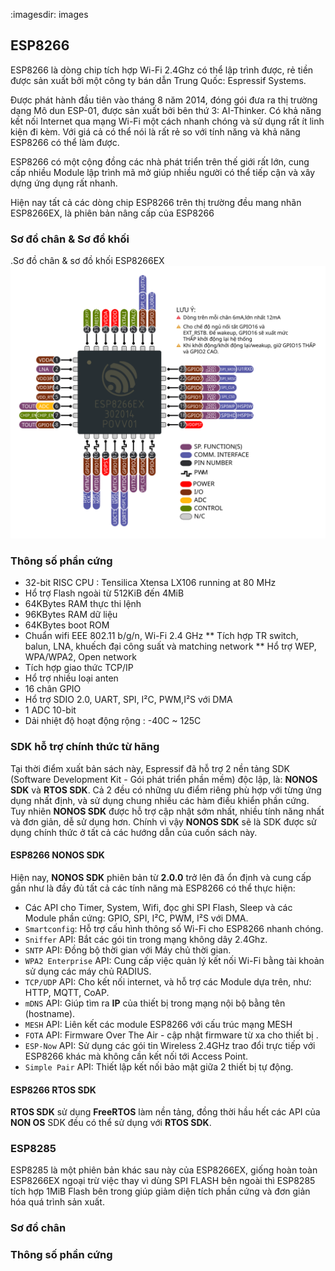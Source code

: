 :imagesdir: images

## ESP8266

ESP8266 là dòng chip tích hợp Wi-Fi 2.4Ghz có thể lập trình được, rẻ tiền được sản xuất bởi một công ty bán dẫn Trung Quốc: Espressif Systems.

Được phát hành đầu tiên vào tháng 8 năm 2014, đóng gói đưa ra thị trường dạng Mô dun ESP-01, được sản xuất bởi bên thứ 3: AI-Thinker. Có khả năng kết nối Internet qua mạng Wi-Fi một cách nhanh chóng và sử dụng rất ít linh kiện đi kèm. Với giá cả có thể nói là rất rẻ so với tính năng và khả năng ESP8266 có thể làm được.

ESP8266 có một cộng đồng các nhà phát triển trên thế giới rất lớn, cung cấp nhiều Module lập trình mã mở giúp nhiều người có thể tiếp cận và xây dựng ứng dụng rất nhanh.

Hiện nay tất cả các dòng chip ESP8266 trên thị trường đều mang nhãn ESP8266EX, là phiên bản nâng cấp của ESP8266

### Sơ đồ chân & Sơ đồ khối


.Sơ đồ chân & sơ đồ khối ESP8266EX
![](images/ESP8266_SOC2.svg)

### Thông số phần cứng
* 32-bit RISC CPU : Tensilica Xtensa LX106 running at 80 MHz
* Hổ trợ Flash ngoài từ 512KiB đến 4MiB
* 64KBytes RAM thực thi lệnh
* 96KBytes RAM dữ liệu
* 64KBytes boot ROM
* Chuẩn wifi EEE 802.11 b/g/n, Wi-Fi 2.4 GHz
** Tích hợp TR switch, balun, LNA, khuếch đại công suất và matching network
** Hổ trợ WEP, WPA/WPA2, Open network
* Tích hợp giao thức TCP/IP
* Hổ trợ nhiều loại anten
* 16 chân GPIO
* Hổ trợ SDIO 2.0, UART, SPI, I²C, PWM,I²S với DMA
* 1 ADC 10-bit
* Dải nhiệt độ hoạt động rộng : -40C ~ 125C

### SDK hỗ trợ chính thức từ hãng

Tại thời điểm xuất bản sách này, Espressif đã hỗ trợ 2 nền tảng SDK (Software Development Kit - Gói phát triển phần mềm) độc lập, là: **NONOS SDK** và **RTOS SDK**. Cả 2 đều có những ưu điểm riêng phù hợp với từng ứng dụng nhất định, và sử dụng chung nhiều các hàm điều khiển phần cứng. Tuy nhiên **NONOS SDK** được hỗ trợ cập nhật sớm nhất, nhiều tính năng nhất và đơn giản, dễ sử dụng hơn. Chính vì vậy **NONOS SDK** sẽ là SDK được sử dụng chính thức ở tất cả các hướng dẫn của cuốn sách này.

#### ESP8266 NONOS SDK

Hiện nay, **NONOS SDK** phiên bản từ **2.0.0** trở lên đã ổn định và cung cấp gần như là đầy đủ tất cả các tính năng mà ESP8266 có thể thực hiện:

* Các API cho Timer, System, Wifi, đọc ghi SPI Flash, Sleep và các Module phần cứng: GPIO, SPI, I²C, PWM, I²S với DMA.
* `Smartconfig`: Hỗ trợ cấu hình thông số Wi-Fi cho ESP8266 nhanh chóng.
* `Sniffer` API: Bắt các gói tin trong mạng không dây 2.4Ghz.
* `SNTP` API: Đồng bộ thời gian với Máy chủ thời gian.
* `WPA2 Enterprise` API: Cung cấp việc quản lý kết nối Wi-Fi bằng tài khoản sử dụng các máy chủ RADIUS.
* `TCP/UDP` API: Cho kết nối internet, và hỗ trợ các Module dựa trên, như: HTTP, MQTT, CoAP.
* `mDNS` API: Giúp tìm ra **IP** của thiết bị trong mạng nội bộ bằng tên (hostname).
* `MESH` API: Liên kết các module ESP8266 với cấu trúc mạng MESH
* `FOTA` API: Firmware Over The Air - cập nhật firmware từ xa cho thiết bị .
* `ESP-Now` API: Sử dụng các gói tin Wireless 2.4GHz trao đổi trực tiếp với ESP8266 khác mà không cần kết nối tới Access Point.
* `Simple Pair` API: Thiết lập kết nối bảo mật giữa 2 thiết bị tự động.


#### ESP8266 RTOS SDK

**RTOS SDK** sử dụng **FreeRTOS** làm nền tảng, đồng thời hầu hết các API của **NON OS** SDK đều có thể sử dụng với **RTOS SDK**.

### ESP8285

ESP8285 là một phiên bản khác sau này của ESP8266EX, giống hoàn toàn ESP8266EX ngoại trừ việc thay vì dùng SPI FLASH bên ngoài thì ESP8285 tích hợp 1MiB Flash bên trong giúp giảm diện tích phần cứng và đơn giản hóa quá trình sản xuất.

### Sơ đồ chân

### Thông số phần cứng
